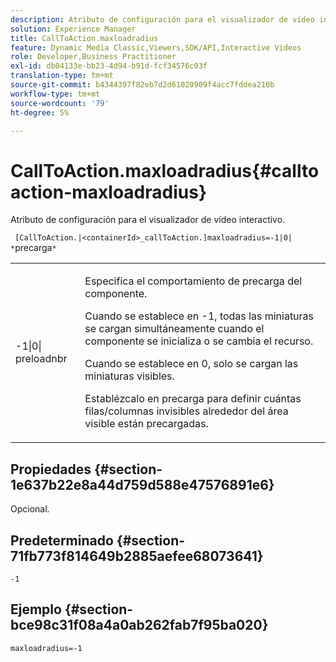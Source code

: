```yaml
---
description: Atributo de configuración para el visualizador de vídeo interactivo.
solution: Experience Manager
title: CallToAction.maxloadradius
feature: Dynamic Media Classic,Viewers,SDK/API,Interactive Videos
role: Developer,Business Practitioner
exl-id: db04133e-bb23-4d94-b91d-fcf34576c03f
translation-type: tm+mt
source-git-commit: b4344397f82eb7d2d61020909f4acc7fddea210b
workflow-type: tm+mt
source-wordcount: '79'
ht-degree: 5%

---
```


# CallToAction.maxloadradius{#calltoaction-maxloadradius}

Atributo de configuración para el visualizador de vídeo interactivo.

` [CallToAction.|<containerId>_callToAction.]maxloadradius=-1|0| *`precarga`*`

<table id="table_441553CD34C94A58A9D7CBF772DEDDB6"> 
 <tbody> 
  <tr> 
   <td colname="col1"> <p> <span class="codeph">-1|0|<span class="varname"> preloadnbr</span></span> </p> </td> 
   <td colname="col2"> <p> Especifica el comportamiento de precarga del componente. </p> <p>Cuando se establece en <span class="codeph"> -1</span>, todas las miniaturas se cargan simultáneamente cuando el componente se inicializa o se cambia el recurso. </p> <p>Cuando se establece en <span class="codeph"> 0</span>, solo se cargan las miniaturas visibles. </p> <p>Establézcalo en <span class="codeph"><span class="varname"> precarga</span></span> para definir cuántas filas/columnas invisibles alrededor del área visible están precargadas. </p> </td> 
  </tr> 
 </tbody> 
</table>

## Propiedades {#section-1e637b22e8a44d759d588e47576891e6}

Opcional.

## Predeterminado {#section-71fb773f814649b2885aefee68073641}

`-1`

## Ejemplo {#section-bce98c31f08a4a0ab262fab7f95ba020}

```
maxloadradius=-1
```

